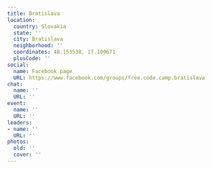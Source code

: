 ```yaml
---
title: Bratislava
location:
  country: Slovakia
  state: ''
  city: Bratislava
  neighborhood: ''
  coordinates: 48.153538, 17.109671
  plusCode: ''
social:
  name: Facebook page
  URL: https://www.facebook.com/groups/free.code.camp.bratislava
chat:
  name: ''
  URL: ''
event:
  name: ''
  URL: ''
leaders:
- name: ''
  URL: ''
photos:
  old: ''
  cover: ''
---
```

